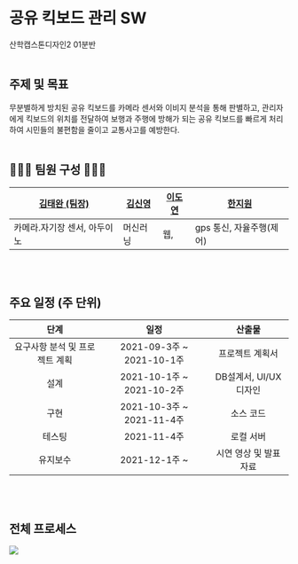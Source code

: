 # 공유 킥보드 관리 SW
산학캡스톤디자인2 01분반<br><br>

## 주제 및 목표
무분별하게 방치된 공유 킥보드를 카메라 센서와 이비지 분석을 통해 판별하고, 관리자에게 킥보드의 위치를 전달하여 보행과 주행에 방해가 되는 공유 킥보드를 빠르게 처리하여 시민들의 불편함을 줄이고 교통사고를 예방한다.
<br><br>

## 👩🏻‍💻 팀원 구성 👩🏻‍💻
[김태완 (팀장)](https://github.com/twan8682)| [김신영](https://github.com/dryhusky) | [이도연](https://github.com/Lee-Do-Yeon) | [한지원](https://github.com/jiwon0829)
--------- | --------- | --------- | ---------
카메라.자기장 센서, 아두이노 | 머신러닝 |웹, | gps 통신, 자율주행(제어)

<br><br>

## 주요 일정 (주 단위)
단계 | 일정 | 산출물
|:-----: | :-----: | :-----: |
요구사항 분석 및 프로젝트 계획 | 2021-09-3주 ~ 2021-10-1주 | 프로젝트 계획서
설계 | 2021-10-1주 ~ 2021-10-2주 | DB설계서, UI/UX 디자인
구현 | 2021-10-3주 ~ 2021-11-4주 | 소스 코드
테스팅 | 2021-11-4주 | 로컬 서버
유지보수 | 2021-12-1주 ~ | 시연 영상 및 발표 자료

<br><br>

## 전체 프로세스
![](https://images.velog.io/images/hanturtle/post/733a591c-ff95-47b8-87a7-852b35932cc2/image.png)

